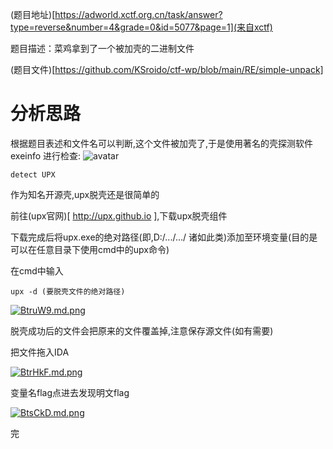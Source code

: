 (题目地址)[https://adworld.xctf.org.cn/task/answer?type=reverse&number=4&grade=0&id=5077&page=1](来自xctf)

题目描述：菜鸡拿到了一个被加壳的二进制文件

(题目文件)[https://github.com/KSroido/ctf-wp/blob/main/RE/simple-unpack]

# 分析思路
根据题目表述和文件名可以判断,这个文件被加壳了,于是使用著名的壳探测软件 exeinfo 进行检查:
![avatar](https://s1.ax1x.com/2020/10/30/Bt10sA.png)

```
detect UPX
```

作为知名开源壳,upx脱壳还是很简单的

前往(upx官网)[ http://upx.github.io ],下载upx脱壳组件

下载完成后将upx.exe的绝对路径(即,D:/.../.../  诸如此类)添加至环境变量(目的是可以在任意目录下使用cmd中的upx命令)

在cmd中输入
```
upx -d (要脱壳文件的绝对路径)
```

[![BtruW9.md.png](https://s1.ax1x.com/2020/10/30/BtruW9.md.png)](https://imgchr.com/i/BtruW9)

脱壳成功后的文件会把原来的文件覆盖掉,注意保存源文件(如有需要)

把文件拖入IDA

[![BtrHkF.md.png](https://s1.ax1x.com/2020/10/30/BtrHkF.md.png)](https://imgchr.com/i/BtrHkF)

变量名flag点进去发现明文flag

[![BtsCkD.md.png](https://s1.ax1x.com/2020/10/30/BtsCkD.md.png)](https://imgchr.com/i/BtsCkD)

完

